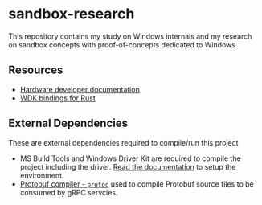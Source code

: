 # sandbox-research

This repository contains my study on Windows internals and my research on sandbox concepts with proof-of-concepts dedicated to Windows.

## Resources

- [Hardware developer documentation](https://learn.microsoft.com/en-us/windows-hardware/drivers/)
- [WDK bindings for Rust](https://github.com/microsoft/windows-drivers-rs/)

## External Dependencies

These are external dependencies required to compile/run this project

- MS Build Tools and Windows Driver Kit are required to compile the project including the driver. [Read the documentation](https://learn.microsoft.com/en-us/windows-hardware/drivers/download-the-wdk) to setup the environment.
- [Protobuf compiler - `protoc`](https://github.com/protocolbuffers/protobuf?tab=readme-ov-file#protobuf-compiler-installation) used to compile Protobuf source files to be consumed by gRPC servcies.
